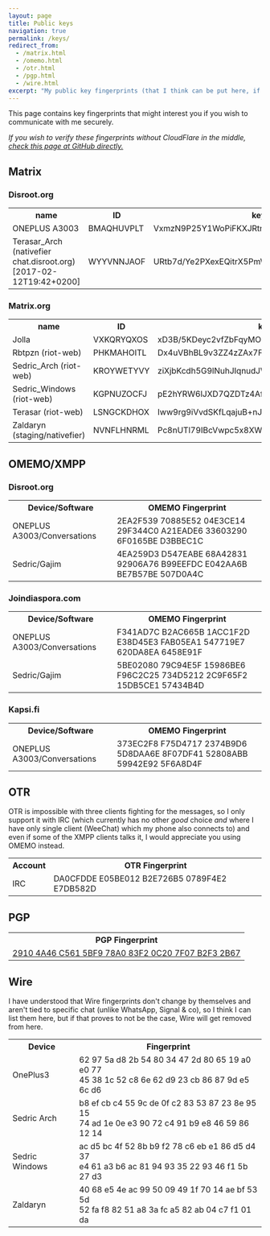 ```yaml
---
layout: page
title: Public keys
navigation: true
permalink: /keys/
redirect_from:
  - /matrix.html
  - /omemo.html
  - /otr.html
  - /pgp.html
  - /wire.html
excerpt: "My public key fingerprints (that I think can be put here, if I am missing something, tell me) for secure communication with me."
---
```


This page contains key fingerprints that might interest you if you wish
to communicate with me securely.

*If you wish to verify these fingerprints without CloudFlare in the middle,
 [check this page at GitHub directly.](https://github.com/Mikaela/mikaela.github.io/blob/master/pages/keys.markdown)*

## Matrix

### Disroot.org

<table>
    <tr>
        <th>name</th>
        <th>ID</th>
        <th>key</th>
    </tr>
    <tr>
        <td>ONEPLUS A3003</td>
        <td>BMAQHUVPLT</td>
        <td>VxmzN9P25Y1WoPiFKXJRtnF8XTv9/je6rkJUJ0QeFBw</td>
    </tr>
    <tr>
        <td>Terasar_Arch (nativefier chat.disroot.org) [2017-02-12T19:42+0200]</td>
        <td>WYYVNNJAOF</td>
        <td>URtb7d/Ye2PXexEQitrX5PmWIg9KzYW28xG5KqwHi3I</td>
    </tr>
</table>


### Matrix.org

<table>
    <tr>
        <th>name</th>
        <th>ID</th>
        <th>key</th>
    </tr>
    <tr>
        <td>Jolla</td>
        <td>VXKQRYQXOS</td>
        <td>xD3B/5KDeyc2vfZbFqyMO0iVQq6w4KNRAIjDeNQeA7g</td>
    </tr>
    <tr>
        <td>Rbtpzn (riot-web)</td>
        <td>PHKMAHOITL</td>
        <td>Dx4uVBhBL9v3ZZ4zZAx7Fb8epmf/tCmQ0xLASkUMSro</td>
    </tr>
    <tr>
        <td>Sedric_Arch (riot-web)</td>
        <td>KROYWETYVY</td>
        <td>ziXjbKcdh5G9lNuhJIqnudJWVTtQkr86Qs/ro4JttdU</td>
    </tr>
    <tr>
        <td>Sedric_Windows (riot-web)</td>
        <td>KGPNUZOCFJ</td>
        <td>pE2hYRW6lJXD7QZDTz4AfQrHl3Xdf5vC7jf6Wlyrbt8</td>
    </tr>
    <tr>
        <td>Terasar (riot-web)</td>
        <td>LSNGCKDHOX</td>
        <td>Iww9rg9iVvdSKfLqajuB+nJAN1nWHh6BEebDrx5og+Q</td>
    </tr>
    <tr>
        <td>Zaldaryn (staging/nativefier)</td>
        <td>NVNFLHNRML</td>
        <td>Pc8nUTl79IBcVwpc5x8XWw6C2N0kfuEAmTHTfXFkAt4</td>
    </tr>
</table>


## OMEMO/XMPP

### Disroot.org

<table>
    <tr>
        <th>Device/Software</th>
        <th>OMEMO Fingerprint</th>
    </tr>
    <tr>
        <td>ONEPLUS A3003/Conversations</td>
        <td>2EA2F539 70885E52 04E3CE14 29F344C0 A21EADE6 33603290 6F0165BE D3BBEC1C</td>
    </tr>
    <tr>
        <td>Sedric/Gajim</td>
        <td>4EA259D3 D547EABE 68A42831 92906A76 B99EEFDC E042AA6B BE7B57BE 507D0A4C</td>
    </tr>
</table>


### Joindiaspora.com

<table>
    <tr>
        <th>Device/Software</th>
        <th>OMEMO Fingerprint</th>
    </tr>
    <tr>
        <td>ONEPLUS A3003/Conversations</td>
        <td>F341AD7C B2AC665B 1ACC1F2D E38D45E3 FAB05EA1 547719E7 620DA8EA 6458E91F</td>
    </tr>
    <tr>
        <td>Sedric/Gajim</td>
        <td>5BE02080 79C94E5F 15986BE6 F96C2C25 734D5212 2C9F65F2 15DB5CE1 57434B4D</td>
    </tr>
</table>


### Kapsi.fi

<table>
    <tr>
        <th>Device/Software</th>
        <th>OMEMO Fingerprint</th>
    </tr>
    <tr>
        <td>ONEPLUS A3003/Conversations</td>
        <td>373EC2F8 F75D4717 2374B9D6 5D8DAA6E 8F07DF41 52808ABB 59942E92 5F6A8D4F</td>
    </tr>
</table>


## OTR

OTR is impossible with three clients fighting for the messages, so I only
support it with IRC (which currently has no other *good* choice *and* where
I have only single client (WeeChat) which my phone also connects to) and
even if some of the XMPP clients talks it, I would appreciate you using
OMEMO instead.

<table>
    <tr>
        <th>Account</th>
        <th>OTR Fingerprint</th>
    </tr>
    <tr>
        <td>IRC</td>
        <td>DA0CFDDE E05BE012 B2E726B5 0789F4E2 E7DB582D</td>
    </tr>
</table>

## PGP

<table>
    <tr>
        <th>PGP Fingerprint</th>
    </tr>
    <tr>
        <td><a href="/PGP/0xB2F32B67.txt">2910 4A46 C561 5BF9 78A0  83F2 0C20 7F07 B2F3 2B67</a></td>
    </tr>
</table>

## Wire

I have understood that Wire fingerprints don't change by
themselves and aren't tied to specific chat (unlike WhatsApp,
Signal & co), so I think I can list them here, but if that
proves to not be the case, Wire will get removed from here.

<table>
    <tr>
        <th>Device</th>
        <th>Fingerprint</th>
    </tr>
    <tr>
        <td>OnePlus3</td>
        <td>⁠⁠⁠62 97 5a d8 2b 54 80 34 47 2d 80 65 19 a0 e0 77<br/>
            45 38 1c 52 c8 6e 62 d9 23 cb 86 87 9d e5 6c d6</td>
    </tr>
    <tr>
        <td>Sedric Arch</td>
        <td>⁠⁠b8 ef cb c4 55 9c de 0f c2 83 53 87 23 8e 95 15<br/>
            74 ad 1e 0e e3 90 72 c4 91 b9 e8 46 59 86 12 14</td>
    </tr>
    <tr>
        <td>Sedric Windows</td>
        <td>⁠ac d5 bc 4f 52 8b b9 f2 78 c6 eb e1 86 d5 d4 37<br/>
            e4 61 a3 b6 ac 81 94 93 35 22 93 46 f1 5b 27 d3</td>
    </tr>
    <tr>
        <td>Zaldaryn</td>
        <td>⁠⁠40 68 e5 4e ac 99 50 09 49 1f 70 14 ae bf 53 5d<br/>
            52 fa f8 82 51 a8 3a fc a5 82 ab 04 c7 f1 01 da</td>
    </tr>
</table>
